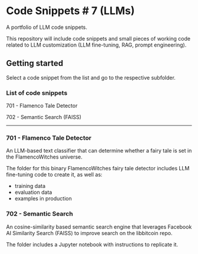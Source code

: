 # Code Snippets # 7 (LLMs)

A portfolio of LLM code snippets.

This repository will include code snippets and small pieces of working code related to LLM customization (LLM fine-tuning, RAG, prompt engineering).

## Getting started

Select a code snippet from the list and go to the respective subfolder.

### List of code snippets

701 - Flamenco Tale Detector

702 - Semantic Search (FAISS)

---

### 701 - Flamenco Tale Detector

An LLM-based text classifier that can determine whether a fairy tale is set in the FlamencoWitches universe.

The folder for this binary FlamencoWitches fairy tale detector includes LLM fine-tuning code to create it, as well as:

- training data
- evaluation data
- examples in production

### 702 - Semantic Search

An cosine-similarity based semantic search engine that leverages Facebook AI Similarity Search (FAISS) to improve search on the libbitcoin repo.

The folder includes a Jupyter notebook with instructions to replicate it.
